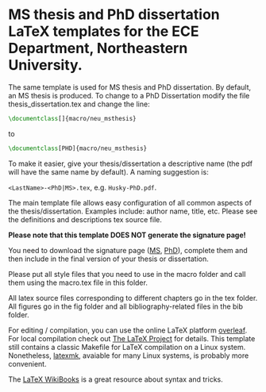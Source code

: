 # MS thesis and PhD dissertation LaTeX templates for the ECE Department, Northeastern University.


The same template is used for MS thesis and PhD dissertation. By default, an MS thesis is produced. To change to a PhD Dissertation modify the file thesis_dissertation.tex and change the line:

```LaTeX
\documentclass[]{macro/neu_msthesis}
```
to
```LaTeX
\documentclass[PHD]{macro/neu_msthesis}
```

To make it easier, give your thesis/dissertation a descriptive name (the pdf will have the same name by default). A naming suggestion is: 

```<LastName>-<PhD|MS>.tex```, e.g. ```Husky-PhD.pdf```.

The main template file allows easy configuration of all common aspects of the thesis/dissertation. Examples include: author name, title, etc. Please see the definitions and descriptions tex source file. 

**Please note that this template DOES NOT generate the signature page!**

You need to download the signature page ([MS](www.coe.neu.edu/sites/default/files/pdfs/coe/gse/ThesisSignature.pdf), [PhD](www.coe.neu.edu/sites/default/files/pdfs/coe/gse/DissertationSignature.pdf)), complete them and then include in the final version of your thesis or dissertation.

Please put all style files that you need to use in the macro folder and call them using the macro.tex file in this folder.

All latex source files corresponding to different chapters go in the tex folder. All figures go in the fig folder and all bibliography-related files in the bib folder.

For editing / compilation, you can use the online LaTeX platform [overleaf](https://www.overleaf.com). For local compilation check out [The LaTeX Project](https://www.latex-project.org/get/) for details. This template still contains a classic Makefile for LaTeX compilation on a Linux system. Nonetheless, [latexmk](https://github.com/debian-tex/latexmk), avaiable for many Linux systems, is probably more convenient.

The [LaTeX WikiBooks](https://en.wikibooks.org/wiki/LaTeX) is a great resource about syntax and tricks. 
